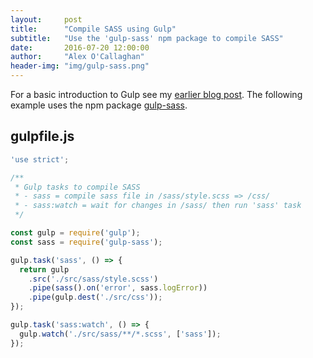 ```yaml
---
layout:     post
title:      "Compile SASS using Gulp"
subtitle:   "Use the 'gulp-sass' npm package to compile SASS"
date:       2016-07-20 12:00:00
author:     "Alex O'Callaghan"
header-img: "img/gulp-sass.png"
---
```


For a basic introduction to Gulp see my [earlier blog post](/2016/07/16/gulp/). The following example uses the npm package [gulp-sass](https://github.com/dlmanning/gulp-sass).

## gulpfile.js

```javascript
'use strict';

/**
 * Gulp tasks to compile SASS
 * - sass = compile sass file in /sass/style.scss => /css/
 * - sass:watch = wait for changes in /sass/ then run 'sass' task
 */

const gulp = require('gulp');
const sass = require('gulp-sass');

gulp.task('sass', () => {
  return gulp
    .src('./src/sass/style.scss')
    .pipe(sass().on('error', sass.logError))
    .pipe(gulp.dest('./src/css'));
});

gulp.task('sass:watch', () => {
  gulp.watch('./src/sass/**/*.scss', ['sass']);
});
```
